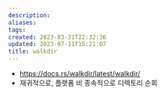 ```yaml
---
description:
aliases: 
tags: 
created: 2023-03-31T22:32:36
updated: 2023-07-11T15:21:07
title: walkdir
---
```

- https://docs.rs/walkdir/latest/walkdir/
- 재귀적으로, 플랫폼 비 종속적으로 디렉토리 순회
